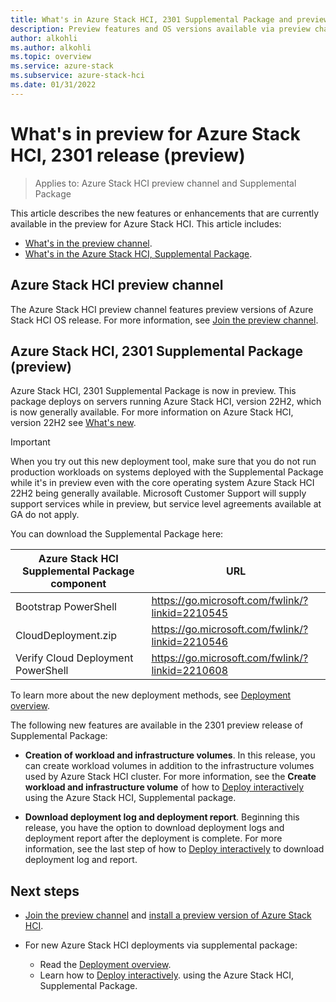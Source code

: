 ```yaml
---
title: What's in Azure Stack HCI, 2301 Supplemental Package and preview channel (preview)
description: Preview features and OS versions available via preview channel and 2301 supplemental package features.
author: alkohli
ms.author: alkohli
ms.topic: overview
ms.service: azure-stack
ms.subservice: azure-stack-hci
ms.date: 01/31/2022
---
```


# What's in preview for Azure Stack HCI, 2301 release (preview)

> Applies to: Azure Stack HCI preview channel and Supplemental Package

This article describes the new features or enhancements that are currently available in the preview for Azure Stack HCI. This article includes:

- [What's in the preview channel](#azure-stack-hci-preview-channel).
- [What's in the Azure Stack HCI, Supplemental Package](#azure-stack-hci-2301-supplemental-package-preview).

## Azure Stack HCI preview channel

The Azure Stack HCI preview channel features preview versions of Azure Stack HCI OS release. For more information, see [Join the preview channel](./preview-channel.md).

## Azure Stack HCI, 2301 Supplemental Package (preview)

Azure Stack HCI, 2301 Supplemental Package is now in preview. This package deploys on servers running Azure Stack HCI, version 22H2, which is now generally available. For more information on Azure Stack HCI, version 22H2 see [What's new](../whats-new.md).

> [!IMPORTANT]
> When you try out this new deployment tool, make sure that you do not run production workloads on systems deployed with the Supplemental Package while it's in preview even with the core operating system Azure Stack HCI 22H2 being generally available. Microsoft Customer Support will supply support services while in preview, but service level agreements available at GA do not apply.

You can download the Supplemental Package here:  

| Azure Stack HCI Supplemental Package component| URL                                             |
|-----------------------------------------------|-------------------------------------------------|
| Bootstrap PowerShell                           | https://go.microsoft.com/fwlink/?linkid=2210545 |
| CloudDeployment.zip                           | https://go.microsoft.com/fwlink/?linkid=2210546 |
| Verify Cloud Deployment PowerShell            | https://go.microsoft.com/fwlink/?linkid=2210608 |

To learn more about the new deployment methods, see [Deployment overview](../deploy/deployment-tool-introduction.md).

The following new features are available in the 2301 preview release of Supplemental Package:

- **Creation of workload and infrastructure volumes**. In this release, you can create workload volumes in addition to the infrastructure volumes used by Azure Stack HCI cluster. For more information, see the **Create workload and infrastructure volume** of how to [Deploy interactively](../deploy/deployment-tool-new-file.md) using the Azure Stack HCI, Supplemental package.

- **Download deployment log and deployment report**. Beginning this release, you have the option to download deployment logs and deployment report after the deployment is complete. For more information, see the last step of how to [Deploy interactively](../deploy/deployment-tool-new-file.md) to download deployment log and report.


## Next steps

- [Join the preview channel](./preview-channel.md) and [install a preview version of Azure Stack HCI](./install-preview-version.md).

- For new Azure Stack HCI deployments via supplemental package:
    - Read the [Deployment overview](../deploy/deployment-tool-introduction.md).
    - Learn how to [Deploy interactively](../deploy/deployment-tool-new-file.md). using the Azure Stack HCI, Supplemental Package.